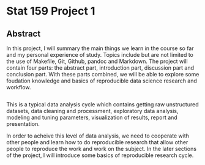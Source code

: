 
![<img src="https://raw.githubusercontent.com/ucb-stat159/stat159-fall-2016/master/projects/proj01/images/stat159-logo.png">](https://raw.githubusercontent.com/ucb-stat159/stat159-fall-2016/master/projects/proj01/images/stat159-logo.png)
# Stat 159 Project 1

## Abstract
In this project, I will summary the main things we learn in the course so far and my personal experience of study. Topics include but are not limited to the use of Makefile, Git, Github, pandoc and Markdown. The project will contain four parts: the abstract part, introduction part, discussion part and conclusion part. With these parts combined, we will be able to explore some foudation knowledge and basics of reproducible data science research and workflow.  

![<img src="http://www.phdcomics.com/comics/archive/phd053104s.gif">](http://www.phdcomics.com/comics/archive/phd053104s.gif)

This is a typical data analysis cycle which contains getting raw unstructured datasets, data cleaning and processment, exploratory data analysis, modeling and tuning parameters, visualization of results, report and presentation. 

In order to acheive this level of data analysis, we need to cooperate with other people and learn how to do reproducible research that allow other people to reproduce the work and work on the subject. In the later sections of the project, I will introduce some basics of reproducible research cycle.